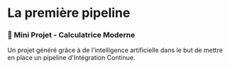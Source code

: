 # La première pipeline


### 🧮 Mini Projet - Calculatrice Moderne

Un projet généré grâce à de l'intelligence artificielle dans le but de mettre en place un pipeline
d'Intégration Continue.
